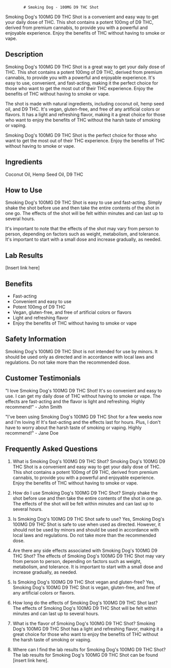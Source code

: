 
            # Smoking Dog - 100MG D9 THC Shot
Smoking Dog's 100MG D9 THC Shot is a convenient and easy way to get your daily dose of THC. This shot contains a potent 100mg of D9 THC, derived from premium cannabis, to provide you with a powerful and enjoyable experience. Enjoy the benefits of THC without having to smoke or vape.

## Description
Smoking Dog's 100MG D9 THC Shot is a great way to get your daily dose of THC. This shot contains a potent 100mg of D9 THC, derived from premium cannabis, to provide you with a powerful and enjoyable experience. It's easy to use, convenient, and fast-acting, making it the perfect choice for those who want to get the most out of their THC experience. Enjoy the benefits of THC without having to smoke or vape.

The shot is made with natural ingredients, including coconut oil, hemp seed oil, and D9 THC. It's vegan, gluten-free, and free of any artificial colors or flavors. It has a light and refreshing flavor, making it a great choice for those who want to enjoy the benefits of THC without the harsh taste of smoking or vaping.

Smoking Dog's 100MG D9 THC Shot is the perfect choice for those who want to get the most out of their THC experience. Enjoy the benefits of THC without having to smoke or vape.

## Ingredients
Coconut Oil, Hemp Seed Oil, D9 THC

## How to Use
Smoking Dog's 100MG D9 THC Shot is easy to use and fast-acting. Simply shake the shot before use and then take the entire contents of the shot in one go. The effects of the shot will be felt within minutes and can last up to several hours.

It's important to note that the effects of the shot may vary from person to person, depending on factors such as weight, metabolism, and tolerance. It's important to start with a small dose and increase gradually, as needed.

## Lab Results
[Insert link here]

## Benefits
- Fast-acting
- Convenient and easy to use
- Potent 100mg of D9 THC
- Vegan, gluten-free, and free of artificial colors or flavors
- Light and refreshing flavor
- Enjoy the benefits of THC without having to smoke or vape

## Safety Information
Smoking Dog's 100MG D9 THC Shot is not intended for use by minors. It should be used only as directed and in accordance with local laws and regulations. Do not take more than the recommended dose.

## Customer Testimonials
"I love Smoking Dog's 100MG D9 THC Shot! It's so convenient and easy to use. I can get my daily dose of THC without having to smoke or vape. The effects are fast-acting and the flavor is light and refreshing. Highly recommend!" - John Smith

"I've been using Smoking Dog's 100MG D9 THC Shot for a few weeks now and I'm loving it! It's fast-acting and the effects last for hours. Plus, I don't have to worry about the harsh taste of smoking or vaping. Highly recommend!" - Jane Doe

## Frequently Asked Questions
1. What is Smoking Dog's 100MG D9 THC Shot?
    Smoking Dog's 100MG D9 THC Shot is a convenient and easy way to get your daily dose of THC. This shot contains a potent 100mg of D9 THC, derived from premium cannabis, to provide you with a powerful and enjoyable experience. Enjoy the benefits of THC without having to smoke or vape.

2. How do I use Smoking Dog's 100MG D9 THC Shot?
    Simply shake the shot before use and then take the entire contents of the shot in one go. The effects of the shot will be felt within minutes and can last up to several hours.

3. Is Smoking Dog's 100MG D9 THC Shot safe to use?
    Yes, Smoking Dog's 100MG D9 THC Shot is safe to use when used as directed. However, it should not be used by minors and should be used in accordance with local laws and regulations. Do not take more than the recommended dose.

4. Are there any side effects associated with Smoking Dog's 100MG D9 THC Shot?
    The effects of Smoking Dog's 100MG D9 THC Shot may vary from person to person, depending on factors such as weight, metabolism, and tolerance. It is important to start with a small dose and increase gradually, as needed.

5. Is Smoking Dog's 100MG D9 THC Shot vegan and gluten-free?
    Yes, Smoking Dog's 100MG D9 THC Shot is vegan, gluten-free, and free of any artificial colors or flavors.

6. How long do the effects of Smoking Dog's 100MG D9 THC Shot last?
    The effects of Smoking Dog's 100MG D9 THC Shot will be felt within minutes and can last up to several hours.

7. What is the flavor of Smoking Dog's 100MG D9 THC Shot?
    Smoking Dog's 100MG D9 THC Shot has a light and refreshing flavor, making it a great choice for those who want to enjoy the benefits of THC without the harsh taste of smoking or vaping.

8. Where can I find the lab results for Smoking Dog's 100MG D9 THC Shot?
    The lab results for Smoking Dog's 100MG D9 THC Shot can be found [insert link here].